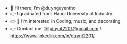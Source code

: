 
- 👋 Hi there, I’m @duynguyentho
- :point_right: I graduated from Hanoi University of Industry.
- :point_right: 👀 I’m interested in Coding, music, and decorating.
- :point_right: Contact me: ✉️ duynt2201@gmail.com / https://www.linkedin.com/in/duynt2201/

<!---
duynguyentho/duynguyentho is a ✨ special ✨ repository because its `README.md` (this file) appears on your GitHub profile.
You can click the Preview link to take a look at your changes.
--->
